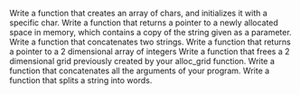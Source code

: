 Write a function that creates an array of chars, and initializes it with a specific char.
Write a function that returns a pointer to a newly allocated space in memory, which contains a copy of the string given as a parameter.
Write a function that concatenates two strings.
Write a function that returns a pointer to a 2 dimensional array of integers
Write a function that frees a 2 dimensional grid previously created by your alloc_grid function.
Write a function that concatenates all the arguments of your program.
Write a function that splits a string into words.

